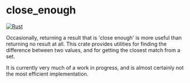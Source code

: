 # close_enough
[![Rust](https://github.com/BezPowell/close_enough/actions/workflows/rust.yml/badge.svg?branch=main)](https://github.com/BezPowell/close_enough/actions/workflows/rust.yml)

Occasionally, returning a result that is 'close enough' is more useful than returning no result at all. This crate provides utilities for finding the difference between two values, and for getting the closest match from a set.

It is currently very much of a work in progress, and is almost certainly not the most efficient implementation.